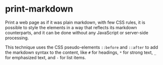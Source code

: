 # print-markdown

Print a web page as if it was plain markdown, with few CSS rules, it is possible to style the elements in a way that reflects its markdown counterparts, and it can be done without any JavaScript or server-side processing. 

This technique uses the CSS pseudo-elements `::before` and `::after` to add the markdown syntax to the content, like `#` for headings, `*` for strong text, `_` for emphasized text, and `-` for list items. 
